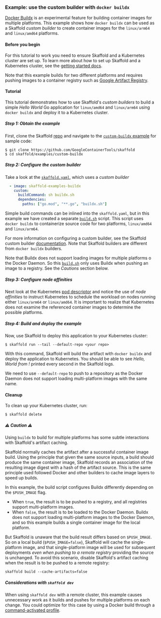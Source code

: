 ### Example: use the custom builder with `docker buildx`

[Docker Buildx](https://github.com/docker/buildx#buildx) is an
experimental feature for building container images for multiple
platforms.  This example shows how `docker buildx` can be used as
a Skaffold _custom builder_ to create container images for the
`linux/arm64` and `linux/amd64` platforms.


#### Before you begin

For this tutorial to work you need to ensure Skaffold and a Kubernetes
cluster are set up.  To learn more about how to set up Skaffold and
a Kubernetes cluster, see the [getting started docs](https://skaffold.dev/docs/getting-started).

Note that this example builds for two different platforms and
requires pushing images to a container registry such as
[Google Artifact Registry](https://cloud.google.com/artifact-registry).

#### Tutorial

This tutorial demonstrates how to use Skaffold's _custom builders_
to build a simple _Hello World_ Go application for `linux/amd64`
and `linux/arm64` using `docker buildx` and deploy it to a Kubernetes
cluster.

##### Step 1: Obtain the example

First, clone the Skaffold [repo](https://github.com/GoogleContainerTools/skaffold)
and navigate to the [`custom-buildx` example](https://github.com/GoogleContainerTools/skaffold/tree/main/examples/custom) for sample code:

```shell
$ git clone https://github.com/GoogleContainerTools/skaffold
$ cd skaffold/examples/custom-buildx
```

##### Step 2: Configure the custom builder

Take a look at the [`skaffold.yaml`](skaffold.yaml), which uses a
_custom builder_
```yaml
  - image: skaffold-examples-buildx
    custom:
      buildCommand: sh buildx.sh
      dependencies:
        paths: ["go.mod", "**.go", "buildx.sh"]
```

Simple build commands can be inlined into the `skaffold.yaml`, but
in this example we have created a separate [`build.sh`](build.sh)
script.  This script uses `docker buildx` to containerize
source code for two platforms, `linux/amd64` and `linux/arm64`.

For more information on configuring a custom builder, see the Skaffold custom
builder [documentation](https://skaffold.dev/docs/how-tos/builders/#custom-build-script-run-locally).
Note that Skaffold builders are different from `docker buildx` builders.

Note that Buildx does not support loading images for multiple platforms
o the Docker Daemon.  So this [`build.sh`](build.sh) only uses Buildx
when pushing an image to a registry.  See the _Cautions_ section below.


##### Step 3: Configure node affinities

Next look at the Kubernetes [pod descriptor](k8s/pod.yaml) and notice
the use of _node affinities_ to instruct Kubernetes to schedule the workload
on nodes running either `linux/arm64` or `linux/amd64`.  It is important
to realize that Kubernetes does not examine the referenced container images
to determine the possible platforms.


##### Step 4: Build and deploy the example

Now, use Skaffold to deploy this application to your Kubernetes cluster:

```shell
$ skaffold run --tail --default-repo <your repo>
```

With this command, Skaffold will build the artifact with `docker buildx`
and deploy the application to Kubernetes.  You should be able to
see *Hello, World from <OS><ARCH>!* printed every second in the Skaffold logs.

We need to use `--default-repo` to push to a repository as the
Docker Daemon does not support loading multi-platform images with
the same name.


#### Cleanup

To clean up your Kubernetes cluster, run:

```shell
$ skaffold delete
```


##### &#x26A0; Caution &#x26A0;

Using `buildx` to build for multiple platforms has some subtle
interactions with Skaffold's artifact caching.

Skaffold normally caches the artifact after a successful container
image build.  Using the principle that given the same source inputs,
a build should produce the same container image, Skaffold records
an association of the resulting image digest with a hash of the
artifact source.  This is the same principle used followed Docker
and other builders to cache image layers to speed up builds.

In this example, the build script configures Buildx differently
depending on the `$PUSH_IMAGE` flag. 

  - When `true`, the result is to be pushed to a registry, and all
    registries support multi-platform images. 
  - When `false`, the result is to be loaded to the Docker Daemon. 
    Buildx does not support loading multi-platform images to
    the Docker Daemon, and so this example builds a single container
    image for the local platform.

But Skaffold is unaware that the build result differs based on `$PUSH_IMAGE`.
So on a local build (`$PUSH_IMAGE=false`), Skaffold will cache the single-platform image,
and that single-platform image will be used for subsequent deployments _even when pushing
to a remote registry_ providing the source is unchanged.  To avoid
this scenario, disable Skaffold's artifact caching when the result
is to be pushed to a remote registry:

```
skaffold build --cache-artifacts=false
```

##### Considerations with `skaffold dev`

When using `skaffold dev` with a remote cluster, this example causes unnecessary
work as it builds and pushes for multiple platforms on each change.  You could
optimize for this case by using a Docker build through a [command-activated
profile](https://skaffold.dev/docs/environment/profiles/#activation).
